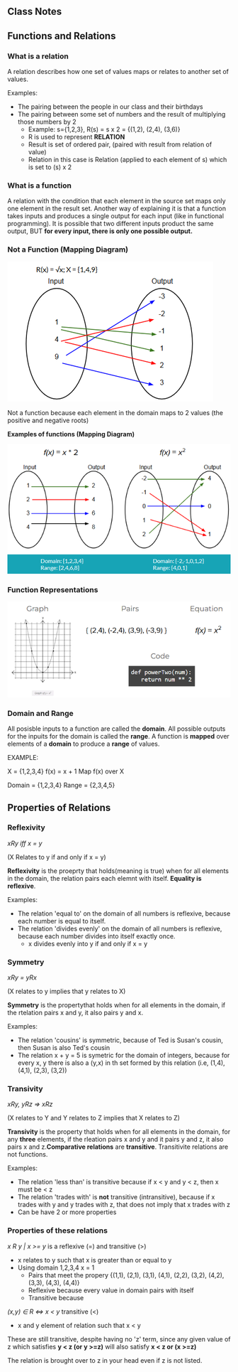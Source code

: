 ## Class Notes

## Functions and Relations

### **What is a relation**

A relation describes how one set of values maps or relates to another set of values.

Examples: 

* The pairing between the people in our class and their birthdays
* The pairing between some set of numbers and the result of multiplying those numbers by 2
  * Example: s={1,2,3}, R(s) = s x 2 = {(1,2), (2,4), (3,6)}
  * R is used to represent **RELATION** 
  * Result is set of ordered pair, (paired with result from relation of value)
  * Relation in this case is Relation (applied to each element of s) which is set to (s) x 2

### **What is a function**

A relation with the condition that each element in the source set maps only one element in the result set. Another way of explaining it is that a function takes inputs and produces a single output for each input (like in functional programming). It is possible that two different inputs product the same output, BUT **for every input, there is only one possible output.**

### **Not a Function (Mapping Diagram)**

![Alt text](imgs/notfunction_mapping_diagram.PNG)

Not a function because each element in the domain maps to 2 values (the positive and negative roots)

**Examples of functions (Mapping Diagram)**

![Alt text](imgs/function_example_mapping_diagram.PNG)

### **Function Representations**

![Alt text](imgs/function_representations.PNG)

### **Domain and Range**

All posisble inputs to a function are called the **domain**. All possible outputs for the inpuits for the domain is called the **range**. A function is **mapped** over elements of a **domain** to produce a **range** of values. 

EXAMPLE:

X = {1,2,3,4}
f(x) = x + 1
Map f(x) over X

Domain = {1,2,3,4}
Range = {2,3,4,5}

## Properties of Relations

### **Reflexivity**

*xRy iff x = y*

(X Relates to y if and only if x = y)

**Reflexivity** is the proeprty that holds(meaning is true) when for all elements in the domain, the relation pairs each elemnt with itself. **Equality is reflexive**.

Examples:

* The relation 'equal to' on the domain of all numbers is reflexive, because each number is equal to itself.
* The relation 'divides evenly' on the domain of all numbers is reflexive, because each number divides into itself exactly once.
  * x divides evenly into y if and only if x = y

### **Symmetry**

*xRy = yRx*

(X relates to y implies that y relates to X)

**Symmetry** is the propertythat holds when for all elements in the domain, if the rtelation pairs x and y, it also pairs y and x.

Examples:
* The relation 'cousins' is symmetric, because of Ted is Susan's cousin, then Susan is also Ted's cousin
* The relation x + y = 5 is symetric for the domain of integers, because for every x, y there is also a (y,x) in th set formed by this relation (i.e, (1,4), (4,1), (2,3), (3,2))


### **Transivity**

*xRy, yRz => xRz*

(X relates to Y and Y relates to Z implies that X relates to Z)

**Transivity** is the property that holds when for all elements in the domain, for any **three** elements, if the rleation pairs x and y and it pairs y and z, it also pairs x and z.**Comparative relations** are **transitive**. Transitivite relations are not functions.

Examples:
* The relation 'less than' is transitive because if x < y and y < z, then x must be < z
* The relation 'trades with' is **not** transitive (intransitive), because if x trades with y and y trades with z, that does not imply that x trades with z
* Can be have 2 or more properties

### **Properties of these relations**

*x R y | x >= y* is a reflexive (=) and transitive (>)
* x relates to y such that x is greater than or equal to y
* Using domain 1,2,3,4 x = 1 
  * Pairs that meet the propery {(1,1), (2,1), (3,1), (4,1), (2,2), (3,2), (4,2), (3,3), (4,3), (4,4)}
  * Reflexive because every value in domain pairs with itself
  * Transitive because 


*(x,y) ∈ R ⇔ x < y* transitive (<)
* x and y element of relation such that x < y

These are still transitive, despite having no 'z' term, since any given value of z which satisfies **y < z (or y >=z)** will also satisfy **x < z or (x >=z)**

The relation is brought over to z in your head even if z is not listed.